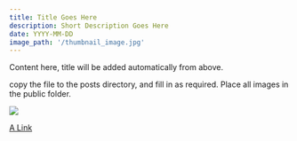 ```yaml
---
title: Title Goes Here
description: Short Description Goes Here
date: YYYY-MM-DD
image_path: '/thumbnail_image.jpg'
---
```


Content here, title will be added automatically from above.

copy the file to the posts directory, and fill in as required.
Place all images in the public folder.


<img src="/an_image.jpg" class="image fit">

[A Link](http://www.someplace.com)

